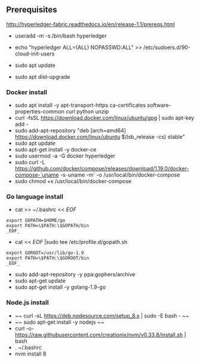 ## Prerequisites

http://hyperledger-fabric.readthedocs.io/en/release-1.1/prereqs.html

* useradd -m -s /bin/bash hyperledger
* echo "hyperledger ALL=(ALL) NOPASSWD:ALL" >> /etc/sudoers.d/90-cloud-init-users


* sudo apt update
* sudo apt dist-upgrade
### Docker install
  - sudo apt install -y apt-transport-https ca-certificates software-properties-common curl python unzip
  - curl -fsSL https://download.docker.com/linux/ubuntu/gpg | sudo apt-key add -
  - sudo add-apt-repository    "deb [arch=amd64] https://download.docker.com/linux/ubuntu $(lsb_release -cs) stable"
  - sudo apt update
  - sudo apt-get install -y docker-ce
  - sudo usermod -a -G docker hyperledger
  - sudo curl -L https://github.com/docker/compose/releases/download/1.19.0/docker-compose-`uname -s`-`uname -m` -o /usr/local/bin/docker-compose
  - sudo chmod +x /usr/local/bin/docker-compose
### Go language install
  - cat >> ~/.bashrc << _EOF_
  ```
  export GOPATH=$HOME/go
  export PATH=\$PATH:\$GOPATH/bin
  _EOF_
  ```
  - cat << _EOF_ |sudo tee /etc/profile.d/gopath.sh
  ```
  export GOROOT=/usr/lib/go-1.9
  export PATH=\$PATH:\$GOROOT/bin
  _EOF_
  ```
  - sudo add-apt-repository -y ppa:gophers/archive
  - sudo apt-get update
  - sudo apt-get install -y golang-1.9-go
### Node.js install
  - ~~ curl -sL https://deb.nodesource.com/setup_8.x | sudo -E bash - ~~
  - ~~ sudo apt-get install -y nodejs ~~
  - curl -o- https://raw.githubusercontent.com/creationix/nvm/v0.33.8/install.sh | bash
  - . ~/.bashrc
  - nvm install 8

